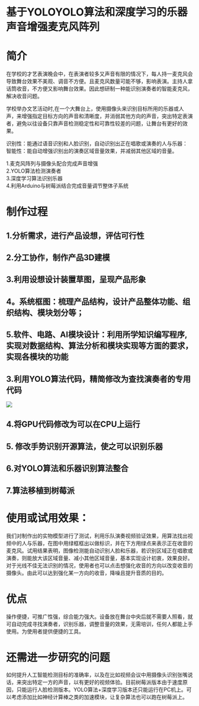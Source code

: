 # 基于YOLOYOLO算法和深度学习的乐器声音增强麦克风阵列

# 简介

在学校的才艺表演晚会中，在表演者较多又声音有限的情况下，每人持一麦克风会导致舞台效果不美观、调音不方便。且麦克风数量可能不够，影响表演。主持人拿话筒收音，不方便又影响舞台效果。因此想研制一种能识别演奏者的智能麦克风，解决收音问题。

学校举办文艺活动时,在一个大舞台上，使用摄像头来识别目标所用的乐器或人声，来增强指定目标方向的声音和清晰度，并消弱其他方向的声音，突出特定表演者，避免以往设备只靠声音检测稳定性和可靠性较差的问题，让舞台有更好的效果。

识别性：能通过语音识别和人脸识别，自动识别出正在唱歌或演奏的人与乐器：  
智能性：能自动增强识别出的演奏区域音量效果，并减弱其他区域的音量。

1.麦克风阵列与摄像头配合完成声音增强  
2.YOLO算法检测演奏者  
3.深度学习算法识别乐器  
4.利用Arduino与树莓派结合完成音量调节整体子系统

#  制作过程
## 1.分析需求，进行产品设想，评估可行性 

## 2.分工协作，制作产品3D建模

## 3.利用设想设计装置草图，呈现产品形象

## 4。系统框图：梳理产品结构，设计产品整体功能、组织结构、模块划分等； 

## 5.软件、电路、AI模块设计：利用所学知识编写程序,实现对数据结构、算法分析和模块实现等方面的要求，实现各模块的功能  

## 3.利用YOLO算法代码，精简修改为查找演奏者的专用代码  
   ![](capture_20200501144353618.bpm)
## 4.将GPU代码修改为可以在CPU上运行  

## 5. 修改手势识别开源算法，使之可以识别乐器  

## 6.对YOLO算法和乐器识别算法整合  

## 7.算法移植到树莓派


# 使用或试用效果：
我们对制作出的实物模型进行了测试，利用乐队演奏视频验证效果，用算法找出视频中的人与乐器，在图中用绿框框出以做标识，并在下方用绿点来表示正在收音的麦克风。试用结果表明，图像检测能自动识别人脸和乐器，若识别区域正在唱歌或演奏，则能放大该区域音量、减小其他区域音量，基本实现设计初衷，效果良好。对于光线不佳无法识别的情况，使用者也可以点击想强化收音的方向以改变收音的摄像头。由此可以达到强化某一方向的收音，降噪且提升音质的目的。

# 优点
操作便捷，可推广性强，综合能力强大。设备放在舞台中央后就不需要人照看，就可自动完成寻找演奏者，识别乐器，调整音量的效果，无需培训，任何人都能上手使用。为使用者提供便捷的工具。

# 还需进一步研究的问题
如何提升人工智能检测目标的准确率，以及在比如视频会议中用摄像头识别张嘴说话，来突出特定一方的声音，以有更好的视频体验。目前树莓派版本由于速度原因，只能运行人脸检测版本。YOLO算法+深度学习版本还只能运行在PC机上。可以考虑添加比如神经计算棒之类的加速模块，让复杂算法也可以跑在树莓派上。
